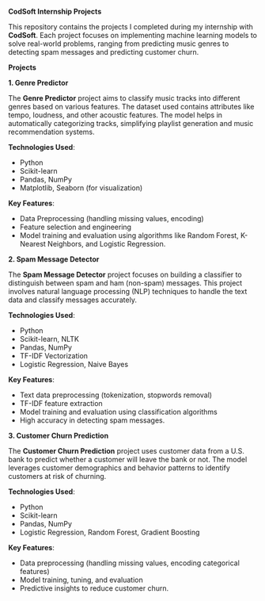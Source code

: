 **CodSoft Internship Projects**

This repository contains the projects I completed during my internship with **CodSoft**. Each project focuses on implementing machine learning models to solve real-world problems, ranging from predicting music genres to detecting spam messages and predicting customer churn.

**Projects**

**1. Genre Predictor**

The **Genre Predictor** project aims to classify music tracks into different genres based on various features. The dataset used contains attributes like tempo, loudness, and other acoustic features. The model helps in automatically categorizing tracks, simplifying playlist generation and music recommendation systems.

**Technologies Used**:

- Python
- Scikit-learn
- Pandas, NumPy
- Matplotlib, Seaborn (for visualization)

**Key Features**:

- Data Preprocessing (handling missing values, encoding)
- Feature selection and engineering
- Model training and evaluation using algorithms like Random Forest, K-Nearest Neighbors, and Logistic Regression.

**2. Spam Message Detector**

The **Spam Message Detector** project focuses on building a classifier to distinguish between spam and ham (non-spam) messages. This project involves natural language processing (NLP) techniques to handle the text data and classify messages accurately.

**Technologies Used**:

- Python
- Scikit-learn, NLTK
- Pandas, NumPy
- TF-IDF Vectorization
- Logistic Regression, Naive Bayes

**Key Features**:

- Text data preprocessing (tokenization, stopwords removal)
- TF-IDF feature extraction
- Model training and evaluation using classification algorithms
- High accuracy in detecting spam messages.

**3. Customer Churn Prediction**

The **Customer Churn Prediction** project uses customer data from a U.S. bank to predict whether a customer will leave the bank or not. The model leverages customer demographics and behavior patterns to identify customers at risk of churning.

**Technologies Used**:

- Python
- Scikit-learn
- Pandas, NumPy
- Logistic Regression, Random Forest, Gradient Boosting

**Key Features**:

- Data preprocessing (handling missing values, encoding categorical features)
- Model training, tuning, and evaluation
- Predictive insights to reduce customer churn.

